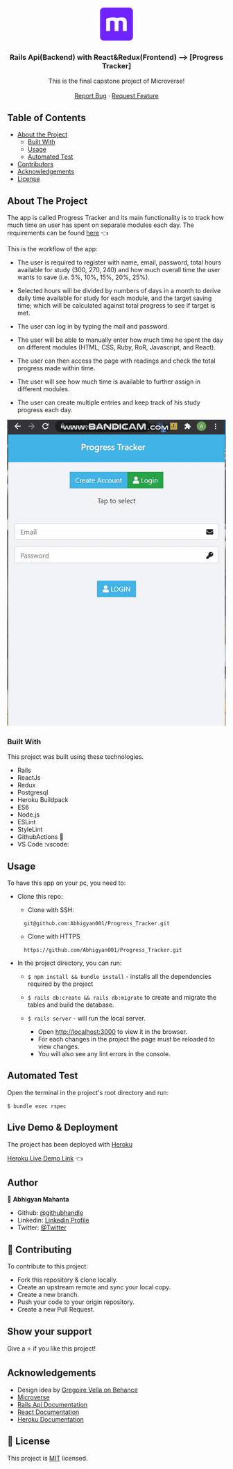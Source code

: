 <br />
<p align="center">
  <a href="https://github.com/Abhigyan001/Progress_Tracker.git">
    <img src="app/assets/images/microverse.png" alt="Logo" width="80" height="80">
  </a>

  <h3 align="center">Rails Api(Backend) with React&Redux(Frontend) --> [Progress Tracker]</h3>

  <p align="center">
    This is the final capstone project of Microverse!
    <br />    
    <br />
    <a href="https://github.com/Abhigyan001/Progress_Tracker/issues">Report Bug</a>
    ·
    <a href="https://github.com/Abhigyan001/Progress_Tracker/issues">Request Feature</a>
  </p>
</p>

<!-- TABLE OF CONTENTS -->
## Table of Contents

* [About the Project](#about-the-project)
  * [Built With](#built-with)
  * [Usage](#usage)
  * [Automated Test](#automated-test)
* [Contributors](#contributors)
* [Acknowledgements](#acknowledgements)
* [License](#license)

<!-- ABOUT THE PROJECT -->
## About The Project

The app is called Progress Tracker and its main functionality is to track how much time an user has spent on separate modules each day.
The requirements can be found [here](https://www.notion.so/Final-Capstone-Project-Tracking-App-22e454da738c46efaf17721826841772) :point_left:

This is the workflow of the app:

- The user is required to register with name, email, password, total hours available for study (300, 270, 240) and how much overall time the user wants to save (i.e. 5%, 10%, 15%, 20%, 25%).

- Selected hours will be divided by numbers of days in a month to derive daily time available for study for each module, and the target saving time; which will be calculated against total progress to see if target is met.

- The user can log in by typing the mail and password.

- The user will be able to manually enter how much time he spent the day on different modules (HTML, CSS, Ruby, RoR, Javascript, and React).

- The user can then access the page with readings and check the total progress made within time.

- The user will see how much time is available to further assign in different modules.

- The user can create multiple entries and keep track of his study progress each day.

![screenshot](app/assets/images/ss1.gif)

### Built With
This project was built using these technologies.
* Rails
* ReactJs
* Redux
* Postgresql
* Heroku Buildpack
* ES6
* Node.js
* ESLint
* StyleLint
* GithubActions :muscle:
* VS Code :vscode:

<!-- INSTALLATION -->
## Usage

To have this app on your pc, you need to:
* Clone this repo:
  - Clone with SSH:
  ```
    git@github.com:Abhigyan001/Progress_Tracker.git
  ```
  - Clone with HTTPS
  ```
    https://github.com/Abhigyan001/Progress_Tracker.git
  ```

* In the project directory, you can run:

  - `$ npm install && bundle install` - installs all the dependencies required by the project
  - `$ rails db:create && rails db:migrate` to create and migrate the tables and build the database.

  - `$ rails server` - will run the local server.
    - Open [http://localhost:3000](http://localhost:3000) to view it in the browser.
    - For each changes in the project the page must be reloaded to view changes.
    - You will also see any lint errors in the console.

## Automated Test
  Open the terminal in the project's root directory and run:
  ```
  $ bundle exec rspec
  ```

## Live Demo & Deployment
The project has been deployed with [Heroku](https://www.heroku.com/)

[Heroku Live Demo Link](https://progresstrackerapp.herokuapp.com/) :point_left:

<!-- CONTACT -->
## Author

👤 **Abhigyan Mahanta**​

- Github: [@githubhandle](https://github.com/Abhigyan001)   
- Linkedin: [Linkedin Profile](https://www.linkedin.com/in/abhigyan001/)
- Twitter: [@Twitter](https://twitter.com/abhigyan_001)

## :handshake: Contributing

To contribute to this project:
- Fork this repository & clone locally.
- Create an upstream remote and sync your local copy.
- Create a new branch.
- Push your code to your origin repository.
- Create a new Pull Request.

## Show your support

Give a :star: if you like this project!

<!-- ACKNOWLEDGEMENTS -->
## Acknowledgements
* Design idea by [Gregoire Vella on Behance](https://www.behance.net/gregoirevella)
* [Microverse](https://www.microverse.org/)
* [Rails Api Documentation](https://api.rubyonrails.org/)
* [React Documentation](https://reactjs.org/docs/getting-started.html)
* [Heroku Documentation](https://devcenter.heroku.com/)

## 📝 License

This project is [MIT](https://opensource.org/licenses/MIT) licensed.
